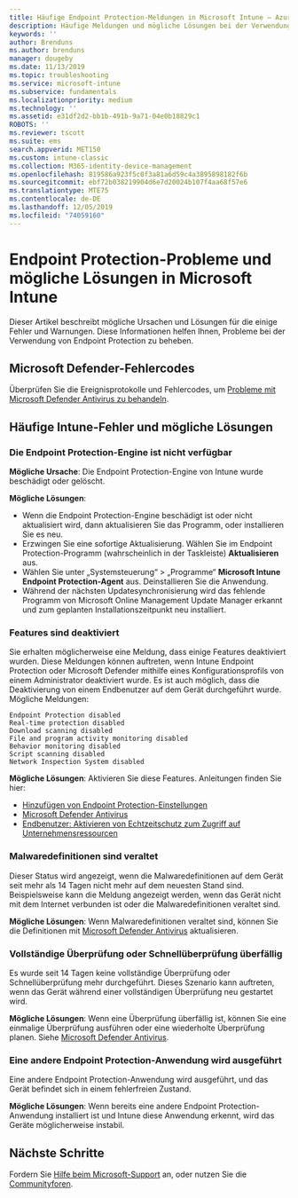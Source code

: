 ```yaml
---
title: Häufige Endpoint Protection-Meldungen in Microsoft Intune – Azure | Microsoft-Dokumentation
description: Häufige Meldungen und mögliche Lösungen bei der Verwendung von und Problembehandlung für Endpoint Protection und Microsoft Defender in Microsoft Intune.
keywords: ''
author: Brenduns
ms.author: brenduns
manager: dougeby
ms.date: 11/13/2019
ms.topic: troubleshooting
ms.service: microsoft-intune
ms.subservice: fundamentals
ms.localizationpriority: medium
ms.technology: ''
ms.assetid: e31df2d2-bb1b-491b-9a71-04e0b18829c1
ROBOTS: ''
ms.reviewer: tscott
ms.suite: ems
search.appverid: MET150
ms.custom: intune-classic
ms.collection: M365-identity-device-management
ms.openlocfilehash: 819586a923f5c0f3a81a6d59c4a3895898182f6b
ms.sourcegitcommit: ebf72b038219904d6e7d20024b107f4aa68f57e6
ms.translationtype: MTE75
ms.contentlocale: de-DE
ms.lasthandoff: 12/05/2019
ms.locfileid: "74059160"
---
```

# <a name="endpoint-protection-issues-and-possible-solutions-in-microsoft-intune"></a>Endpoint Protection-Probleme und mögliche Lösungen in Microsoft Intune

Dieser Artikel beschreibt mögliche Ursachen und Lösungen für die einige Fehler und Warnungen. Diese Informationen helfen Ihnen, Probleme bei der Verwendung von Endpoint Protection zu beheben.

## <a name="microsoft-defender-error-codes"></a>Microsoft Defender-Fehlercodes

Überprüfen Sie die Ereignisprotokolle und Fehlercodes, um [Probleme mit Microsoft Defender Antivirus zu behandeln](https://docs.microsoft.com/windows/security/threat-protection/windows-defender-antivirus/troubleshoot-windows-defender-antivirus).

## <a name="common-intune-errors-and-possible-resolutions"></a>Häufige Intune-Fehler und mögliche Lösungen

### <a name="endpoint-protection-engine-unavailable"></a>Die Endpoint Protection-Engine ist nicht verfügbar

**Mögliche Ursache**: Die Endpoint Protection-Engine von Intune wurde beschädigt oder gelöscht.

**Mögliche Lösungen**:

- Wenn die Endpoint Protection-Engine beschädigt ist oder nicht aktualisiert wird, dann aktualisieren Sie das Programm, oder installieren Sie es neu.
- Erzwingen Sie eine sofortige Aktualisierung. Wählen Sie im Endpoint Protection-Programm (wahrscheinlich in der Taskleiste) **Aktualisieren** aus.
- Wählen Sie unter „Systemsteuerung“ > „Programme“ **Microsoft Intune Endpoint Protection-Agent** aus. Deinstallieren Sie die Anwendung.
- Während der nächsten Updatesynchronisierung wird das fehlende Programm von Microsoft Online Management Update Manager erkannt und zum geplanten Installationszeitpunkt neu installiert.

### <a name="features-are-disabled"></a>Features sind deaktiviert

Sie erhalten möglicherweise eine Meldung, dass einige Features deaktiviert wurden. Diese Meldungen können auftreten, wenn Intune Endpoint Protection oder Microsoft Defender mithilfe eines Konfigurationsprofils von einem Administrator deaktiviert wurde. Es ist auch möglich, dass die Deaktivierung von einem Endbenutzer auf dem Gerät durchgeführt wurde. Mögliche Meldungen:

`Endpoint Protection disabled`  
`Real-time protection disabled`  
`Download scanning disabled`  
`File and program activity monitoring disabled`  
`Behavior monitoring disabled`  
`Script scanning disabled`  
`Network Inspection System disabled`  

**Mögliche Lösungen**: Aktivieren Sie diese Features. Anleitungen finden Sie hier:

- [Hinzufügen von Endpoint Protection-Einstellungen](../protect/endpoint-protection-configure.md)
- [Microsoft Defender Antivirus](../configuration/device-restrictions-windows-10.md#microsoft-defender-antivirus)
- [Endbenutzer: Aktivieren von Echtzeitschutz zum Zugriff auf Unternehmensressourcen](/intune-user-help/turn-on-defender-windows)

### <a name="malware-definitions-out-of-date"></a>Malwaredefinitionen sind veraltet

Dieser Status wird angezeigt, wenn die Malwaredefinitionen auf dem Gerät seit mehr als 14 Tagen nicht mehr auf dem neuesten Stand sind. Beispielsweise kann die Meldung angezeigt werden, wenn das Gerät nicht mit dem Internet verbunden ist oder die Malwaredefinitionen veraltet sind.

**Mögliche Lösungen**: Wenn Malwaredefinitionen veraltet sind, können Sie die Definitionen mit [Microsoft Defender Antivirus](../configuration/device-restrictions-windows-10.md#microsoft-defender-antivirus) aktualisieren.

### <a name="full-scan-overdue-or-quick-scan-overdue"></a>Vollständige Überprüfung oder Schnellüberprüfung überfällig

Es wurde seit 14 Tagen keine vollständige Überprüfung oder Schnellüberprüfung mehr durchgeführt. Dieses Szenario kann auftreten, wenn das Gerät während einer vollständigen Überprüfung neu gestartet wird.

**Mögliche Lösungen**: Wenn eine Überprüfung überfällig ist, können Sie eine einmalige Überprüfung ausführen oder eine wiederholte Überprüfung planen. Siehe [Microsoft Defender Antivirus](../configuration/device-restrictions-windows-10.md#microsoft-defender-antivirus).

### <a name="another-endpoint-protection-application-running"></a>Eine andere Endpoint Protection-Anwendung wird ausgeführt

Eine andere Endpoint Protection-Anwendung wird ausgeführt, und das Gerät befindet sich in einem fehlerfreien Zustand.

**Mögliche Lösungen**: Wenn bereits eine andere Endpoint Protection-Anwendung installiert ist und Intune diese Anwendung erkennt, wird das Geräte möglicherweise instabil.

## <a name="next-steps"></a>Nächste Schritte

Fordern Sie [Hilfe beim Microsoft-Support](get-support.md) an, oder nutzen Sie die [Communityforen](https://social.technet.microsoft.com/Forums/en-US/home?category=microsoftintune).
